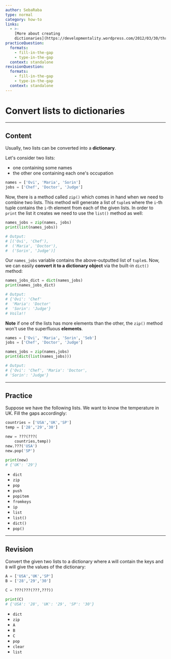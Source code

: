 ```yaml
---
author: SebaRaba
type: normal
category: how-to
links:
  - >-
    [More about creating
    dictionaries](https://developmentality.wordpress.com/2012/03/30/three-ways-of-creating-dictionaries-in-python/){website}
practiceQuestion:
  formats:
    - fill-in-the-gap
    - type-in-the-gap
  context: standalone
revisionQuestion:
  formats:
    - fill-in-the-gap
    - type-in-the-gap
  context: standalone
---
```


# Convert lists to dictionaries


---

## Content

Usually, two lists can be converted into a **dictionary**.

Let's consider two lists:

- one containing some names
- the other one containing each one's occupation

```python
names = ['Ovi', 'Maria', 'Sorin']
jobs = ['Chef', 'Doctor', 'Judge']
```

Now, there is a method called `zip()` which comes in hand when we need to combine two lists. This method will generate a list of `tuple`s where the `i`-th tuple contains the `i`-th element from each of the given lists. In order to `print` the list it creates we need to use the `list()` method as well:

```python
names_jobs = zip(names, jobs)
print(list(names_jobs))

# Output:
# [('Ovi', 'Chef'),
#  ('Maria', 'Doctor'),
#  ('Sorin', 'Judge')]
```

Our `names_jobs` variable contains the above-outputted list of `tuple`s. Now, we can easily **convert it to a dictionary object** via the built-in `dict()` method:

```python
names_jobs_dict = dict(names_jobs)
print(names_jobs_dict)

# Output:
# {'Ovi': 'Chef'
#  'Maria': 'Doctor'
#  'Sorin': 'Judge'}
# Voila!!
```

**Note** if one of the lists has more elements than the other, the `zip()` method won't use the superfluous **elements**.

```python
names = ['Ovi', 'Maria', 'Sorin', 'Seb']
jobs = ['Chef', 'Doctor', 'Judge']

names_jobs = zip(names,jobs)
print(dict(list(names_jobs)))

# Output:
# {'Ovi': 'Chef', 'Maria': 'Doctor',
# 'Sorin': 'Judge'}
```


---

## Practice

Suppose we have the following lists. We want to know the temperature in UK. Fill the gaps accordingly:

```python
countries = ['USA','UK','SP']
temp = ['28','29','30']

new = ???(???(
    countries,temp))
new.???('USA')
new.pop('SP')

print(new)
# {'UK': '29'}

```

- `dict`
- `zip`
- `pop`
- `push`
- `popitem`
- `fromkeys`
- `ip`
- `list`
- `list()`
- `dict()`
- `pop()`


---

## Revision

Convert the given two lists to a dictionary where `A` will contain the keys and `B` will give the values of the dictionary:

```python
A = ['USA','UK','SP']
B = ['28','29','30']

C = ???(???(???,???))

print(C)
# {'USA': '28', 'UK': '29', 'SP': '30'}
```

- `dict`
- `zip`
- `A`
- `B`
- `C`
- `pop`
- `clear`
- `list`
 
